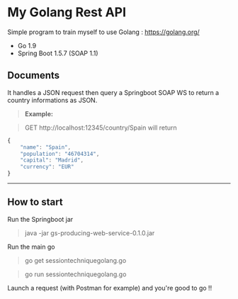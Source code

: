 # My Golang Rest API

Simple program to train myself to use Golang : https://golang.org/

 - Go 1.9
 - Spring Boot 1.5.7 (SOAP 1.1)

Documents
-------------

It handles a JSON request then query a Springboot SOAP WS to return a country informations as JSON.

> **Example:**

> GET http://localhost:12345/country/Spain will return
> 
```javascript
{
    "name": "Spain",
    "population": "46704314",
    "capital": "Madrid",
    "currency": "EUR"
}
```
----------

How to start
-------------

Run the Springboot jar
> java -jar gs-producing-web-service-0.1.0.jar

Run the main go
> go get sessiontechniquegolang.go

> go run sessiontechniquegolang.go

Launch a request (with Postman for example) and you're good to go !!
